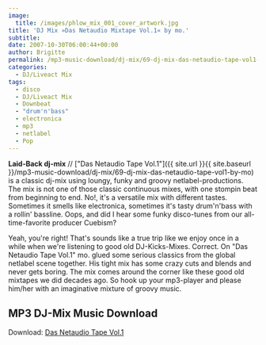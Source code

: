 ```yaml
---
image:
  title: /images/phlow_mix_001_cover_artwork.jpg
title: 'DJ Mix »Das Netaudio Mixtape Vol.1« by mo.'
subtitle: 
date: 2007-10-30T06:00:44+00:00
author: Brigitte
permalink: /mp3-music-download/dj-mix/69-dj-mix-das-netaudio-tape-vol1-by-mo
categories:
  - DJ/Liveact Mix
tags:
  - disco
  - DJ/Liveact Mix
  - Downbeat
  - "drum'n'bass"
  - electronica
  - mp3
  - netlabel
  - Pop
---
```

**Laid-Back dj-mix** // ["Das Netaudio Tape Vol.1"]({{ site.url }}{{ site.baseurl }}/mp3-music-download/dj-mix/69-dj-mix-das-netaudio-tape-vol1-by-mo) is a classic dj-mix using loungy, funky and groovy netlabel-productions. The mix is not one of those classic continuous mixes, with one stompin beat from beginning to end. No!, it's a versatile mix with different tastes. Sometimes it smells like electronica, sometimes it's tasty drum'n'bass with a rollin' bassline. Oops, and did I hear some funky disco-tunes from our all-time-favorite producer Cuebism?<!--more-->

<!--adsense-->

Yeah, you're right! That's sounds like a true trip like we enjoy once in a while when we're listening to good old DJ-Kicks-Mixes. Correct. On "Das Netaudio Tape Vol.1" mo. glued some serious classics from the global netlabel scene together. His tight mix has some crazy cuts and blends and never gets boring. The mix comes around the corner like these good old mixtapes we did decades ago. So hook up your mp3-player and please him/her with an imaginative mixture of groovy music.

## MP3 DJ-Mix Music Download

Download: [Das Netaudio Tape Vol.1](http://www.archive.org/details/phlow_mix_001)